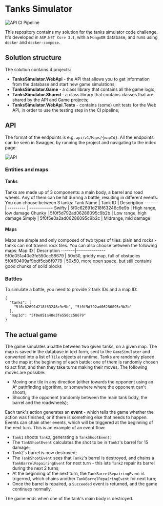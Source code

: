 # Tanks Simulator

![API CI Pipeline](https://github.com/Mirch/TanksSimulator/workflows/API%20CI%20Pipeline/badge.svg)

This repository contains my solution for the tanks simulator code challenge. It's developed in `ASP.NET Core 3.1`, with a `MongoDB` database, and runs using `docker` and `docker-compose`.

## Solution structure

The solution contains 4 projects:
- **TanksSimulator.WebApi** - the API that allows you to get information from the database and start new game simulations;
- **TanksSimulator.Game** - a class library that contains all the game logic;
- **TanksSimulator.Shared** - a class library that contains classes that are shared by the API and Game projects; 
- **TanksSimulator.WebApi.Tests** - contains (some) unit tests for the Web API, in order to use the testing step in the CI pipeline; 

## API

The format of the endpoints is e.g. `api/v1/Maps/{mapId}`. All the endpoints can be seen in Swagger, by running the project and navigating to the index page:

![API](https://i.imgur.com/4ttuUZa.png)

### Entities and maps

#### Tanks
Tanks are made up of 3 components: a main body, a barrel and road wheels. Any of them can be hit durring a battle, resulting in different events.
You can choose between 3 tanks:
Tank Name | Tank ID | Description
------- | --------- | ------------
Swifty | 5f0c62691d218f63246c9e9b | High range, low damage
Chunky | 5f0f5d792ad06286095c9b2b | Low range, high damage
Simply | 5f0f5e0a2ad06286095c9b2c | Midrange, mid damage

#### Maps
Maps are simple and only composed of two types of tiles: plain and rocks - tanks can not travers rock tiles.
You can also choose between the following maps:
Map ID | Description
-------|---------------
5f0e051a40e3fe550cc58679 | 50x50, griddy map, full of obstacles
5f0f60409af9bdf5cb6f9779 | 50x50, more open space, but still contains good chunks of solid blocks

### Battles
To simulate a battle, you need to provide 2 tank IDs and a map ID:
```
{
  "tanks": [
    "5f0c62691d218f63246c9e9b", "5f0f5d792ad06286095c9b2b"
  ],
  "mapId": "5f0e051a40e3fe550cc58679"
}
```

## The actual game

The game simulates a battle between two given tanks, on a given map. The map is saved in the database in text form, sent to the `GameSimulator` and converted into a list of `Tile` objects at runtime. Tanks are randomly placed on the map at the beginning of each battle; one of them is randomly chosen to act first, and then they take turns making their moves. The following moves are possible:
- Moving one tile in any direction (either towards the opponent using an A* pathfinding algorithm, or somewhere where the opponent can't shoot);
- Shooting the opponent (randomly between the main tank body, the barrel and the roadwheels);

Each tank's action generates an **event** - which tells the game whether the action was finished, or if there is something else that needs to happen. Events can chain other events, which will be triggered at the beginning of the next turn. This is an example of an event flow:
- `Tank1` shoots `Tank2`, generating a `TankShootEvent`;
- The `TankShootEvent` calculates the shot to be in `Tank2`'s barrel for 15 damage;
- `Tank2`'s barrel is now destroyed;
- The `TankShootEvent` sees that `Tank2`'s barrel is destroyed, and chains a `TankBarrelRepairingEvent` for next turn - this lets `Tank2` repair its barrel during the next 2 turns;
- At the beginning of the next turn, the `TankBarrelRepairingEvent` is trigerred, which chains another `TankBarrelRepairingEvent` for next turn;
- Once the barrel is repaired, a `Succeeded` event is returned, and the game continues normally.

The game ends when one of the tank's main body is destroyed.   
